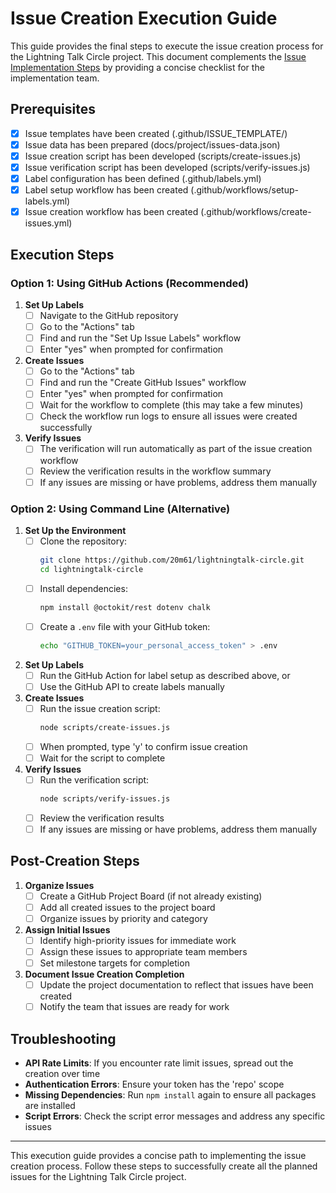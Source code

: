 # Issue Creation Execution Guide

This guide provides the final steps to execute the issue creation process for the Lightning Talk Circle project. This document complements the [Issue Implementation Steps](/docs/project/issue-implementation-steps.md) by providing a concise checklist for the implementation team.

## Prerequisites

- [x] Issue templates have been created (.github/ISSUE_TEMPLATE/)
- [x] Issue data has been prepared (docs/project/issues-data.json)
- [x] Issue creation script has been developed (scripts/create-issues.js)
- [x] Issue verification script has been developed (scripts/verify-issues.js)
- [x] Label configuration has been defined (.github/labels.yml)
- [x] Label setup workflow has been created (.github/workflows/setup-labels.yml)
- [x] Issue creation workflow has been created (.github/workflows/create-issues.yml)

## Execution Steps

### Option 1: Using GitHub Actions (Recommended)

1. **Set Up Labels**
   - [ ] Navigate to the GitHub repository
   - [ ] Go to the "Actions" tab
   - [ ] Find and run the "Set Up Issue Labels" workflow
   - [ ] Enter "yes" when prompted for confirmation

2. **Create Issues**
   - [ ] Go to the "Actions" tab
   - [ ] Find and run the "Create GitHub Issues" workflow
   - [ ] Enter "yes" when prompted for confirmation
   - [ ] Wait for the workflow to complete (this may take a few minutes)
   - [ ] Check the workflow run logs to ensure all issues were created successfully

3. **Verify Issues**
   - [ ] The verification will run automatically as part of the issue creation workflow
   - [ ] Review the verification results in the workflow summary
   - [ ] If any issues are missing or have problems, address them manually

### Option 2: Using Command Line (Alternative)

1. **Set Up the Environment**
   - [ ] Clone the repository:
     ```bash
     git clone https://github.com/20m61/lightningtalk-circle.git
     cd lightningtalk-circle
     ```
   - [ ] Install dependencies:
     ```bash
     npm install @octokit/rest dotenv chalk
     ```
   - [ ] Create a `.env` file with your GitHub token:
     ```bash
     echo "GITHUB_TOKEN=your_personal_access_token" > .env
     ```

2. **Set Up Labels**
   - [ ] Run the GitHub Action for label setup as described above, or
   - [ ] Use the GitHub API to create labels manually

3. **Create Issues**
   - [ ] Run the issue creation script:
     ```bash
     node scripts/create-issues.js
     ```
   - [ ] When prompted, type 'y' to confirm issue creation
   - [ ] Wait for the script to complete

4. **Verify Issues**
   - [ ] Run the verification script:
     ```bash
     node scripts/verify-issues.js
     ```
   - [ ] Review the verification results
   - [ ] If any issues are missing or have problems, address them manually

## Post-Creation Steps

1. **Organize Issues**
   - [ ] Create a GitHub Project Board (if not already existing)
   - [ ] Add all created issues to the project board
   - [ ] Organize issues by priority and category

2. **Assign Initial Issues**
   - [ ] Identify high-priority issues for immediate work
   - [ ] Assign these issues to appropriate team members
   - [ ] Set milestone targets for completion

3. **Document Issue Creation Completion**
   - [ ] Update the project documentation to reflect that issues have been created
   - [ ] Notify the team that issues are ready for work

## Troubleshooting

- **API Rate Limits**: If you encounter rate limit issues, spread out the creation over time
- **Authentication Errors**: Ensure your token has the 'repo' scope
- **Missing Dependencies**: Run `npm install` again to ensure all packages are installed
- **Script Errors**: Check the script error messages and address any specific issues

---

This execution guide provides a concise path to implementing the issue creation process. Follow these steps to successfully create all the planned issues for the Lightning Talk Circle project.